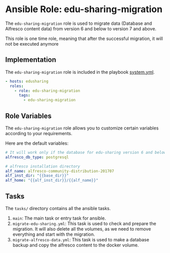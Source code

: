 # Ansible Role: edu-sharing-migration

The `edu-sharing-migration` role is used to migrate data (Database and Alfresco content data) from version 6 and below to version 7 and above.

This role is one time role, meaning that after the successful migration, it will not be executed anymore

## Implementation

The `edu-sharing-migration` role is included in the playbook [system.yml](../../../system.yml).

```yaml
- hosts: edusharing
  roles:
    - role: edu-sharing-migration
      tags: 
        - edu-sharing-migration

```



## Role Variables

The `edu-sharing-migration` role allows you to customize certain variables according to your requirements. 

Here are the default variables:


```yaml
# It will work only if the database for edu-sharing version 6 and below used to use postgresql database
alfresco_db_type: postgresql

# alfresco installation directory
alf_name: alfresco-community-distribution-201707
alf_inst_dir: "{{base_dir}}"
alf_home: "{{alf_inst_dir}}/{{alf_name}}"


```

## Tasks

The `tasks/` directory contains all the ansible tasks.

1. `main`: The main task or entry task for ansible.
2. `migrate-edu-sharing.yml`: This task is used to check and prepare the migration. It will also delete all the volumes, as we need to remove everything and start with the migration.
3. `migrate-alfresco-data.yml`: This task is used to make a database backup and copy the alfresco content to the docker volume.


